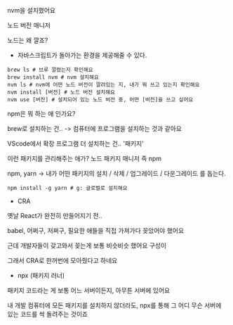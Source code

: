 nvm을 설치했어요

노드 버전 매니저

노드는 왜 깔죠?
- 자바스크립트가 돌아가는 환경을 제공해줄 수 있다.

```shell
brew ls # 브루 깔렸는지 확인해요
brew install nvm # nvm 설치해요
nvm ls # nvm에 어떤 노드 버전이 깔려있는 지, 내가 뭐 쓰고 있는지 확인해요
nvm install [버전] # 노드 버전 설치해요
nvm use [버전] # 설치되어 있는 노드 버전 중, 어떤 [버전]을 쓰고 싶어요
```

npm은 뭐 하는 애 인가요?

brew로 설치하는 건.. -> 컴퓨터에 프로그램을 설치하는 것과 같아요

VScode에서 확장 프로그램 더 설치하는 건.. '패키지'

이런 패키지를 관리해주는 애가? 노드 패키지 매니저 즉 npm

npm, yarn -> 내가 어떤 패키지의 설치 / 삭제 / 업그레이드 / 다운그레이드 를 돕는다.

```shell
npm install -g yarn # g: 글로벌로 설치해요
```

- CRA

옛날 React가 완전히 만들어지기 전..

babel, 어쩌구, 저쩌구, 필요한 애들을 직접 가져가다 꽂았어야 했어요

근데 개발자들이 갖고와서 꽂는게 보통 비슷비슷 했어요 구성이

그래서 CRA로 한꺼번에 모아줬다고 하네요

- npx (패키지 러너)

패키지 코드라는 게 보통 어느 서버이든지, 아무튼 서버에 있어요

내 개발 컴퓨터에 모든 패키지를 설치하지 않더라도, npx를 통해 그 어디 무슨 서버에 있는 코드를 싹 돌려주는 것이죠

